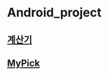 # Android_project
## [계산기](https://github.com/yurrrri/Android_project/tree/master/Calculator)
## [MyPick]()
